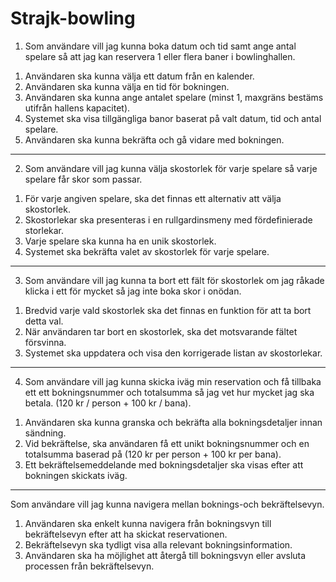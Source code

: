 # Strajk-bowling


1) Som användare vill jag kunna boka datum och tid samt ange antal spelare så att jag kan reservera 1 eller flera baner i bowlinghallen.
1. Användaren ska kunna välja ett datum från en kalender.
2. Användaren ska kunna välja en tid för bokningen.
3. Användaren ska kunna ange antalet spelare (minst 1, maxgräns bestäms utifrån hallens kapacitet).
4. Systemet ska visa tillgängliga banor baserat på valt datum, tid och antal spelare.
5. Användaren ska kunna bekräfta och gå vidare med bokningen.

------

2) Som användare vill jag kunna välja skostorlek för varje spelare så varje spelare får skor som passar.
1. För varje angiven spelare, ska det finnas ett alternativ att välja skostorlek.
2. Skostorlekar ska presenteras i en rullgardinsmeny med fördefinierade storlekar.
3. Varje spelare ska kunna ha en unik skostorlek.
4. Systemet ska bekräfta valet av skostorlek för varje spelare.

------

3) Som användare vill jag kunna ta bort ett fält för skostorlek om jag råkade klicka i ett för mycket så jag inte boka skor i onödan.
1. Bredvid varje vald skostorlek ska det finnas en funktion för att ta bort detta val.
2. När användaren tar bort en skostorlek, ska det motsvarande fältet försvinna.
3. Systemet ska uppdatera och visa den korrigerade listan av skostorlekar.

------

4) Som användare vill jag kunna skicka iväg min reservation och få tillbaka ett ett bokningsnummer och totalsumma så jag vet hur mycket jag ska betala. (120 kr / person + 100 kr / bana).
1. Användaren ska kunna granska och bekräfta alla bokningsdetaljer innan sändning.
2. Vid bekräftelse, ska användaren få ett unikt bokningsnummer och en totalsumma baserad på (120 kr per person + 100 kr per bana).
3. Ett bekräftelsemeddelande med bokningsdetaljer ska visas efter att bokningen skickats iväg.

------

Som användare vill jag kunna navigera mellan boknings-och bekräftelsevyn.
1. Användaren ska enkelt kunna navigera från bokningsvyn till bekräftelsevyn efter att ha skickat reservationen.
2. Bekräftelsevyn ska tydligt visa alla relevant bokningsinformation.
3. Användaren ska ha möjlighet att återgå till bokningsvyn eller avsluta processen från bekräftelsevyn.
